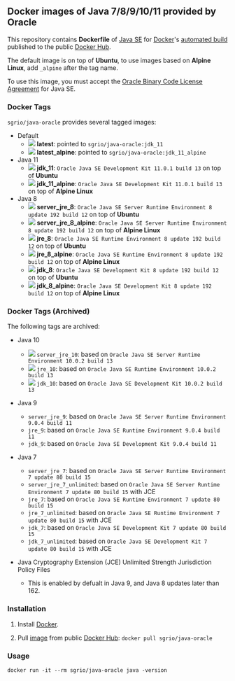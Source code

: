 ## Docker images of Java 7/8/9/10/11 provided by Oracle

This repository contains **Dockerfile** of [Java SE](http://java.oracle.com/) for [Docker](https://www.docker.com/)'s [automated build](https://hub.docker.com/r/sgrio/java-oracle/) published to the public [Docker Hub](https://hub.docker.com/).

The default image is on top of **Ubuntu**, to use images based on **Alpine Linux**, add `_alpine` after the tag name.

To use this image, you must accept the [Oracle Binary Code License Agreement](http://www.oracle.com/technetwork/java/javase/terms/license/index.html) for Java SE.

### Docker Tags

`sgrio/java-oracle` provides several tagged images:

* Default
  * [![](https://images.microbadger.com/badges/image/sgrio/java-oracle.svg)](https://microbadger.com/images/sgrio/java-oracle) **latest**: pointed to `sgrio/java-oracle:jdk_11`
  * [![](https://images.microbadger.com/badges/image/sgrio/java-oracle:latest_alpine.svg)](https://microbadger.com/images/sgrio/java-oracle:latest_alpine) **latest_alpine**: pointed to `sgrio/java-oracle:jdk_11_alpine`
* Java 11
  * [![](https://images.microbadger.com/badges/image/sgrio/java-oracle:jdk_11.svg)](https://microbadger.com/images/sgrio/java-oracle:jdk_11) **jdk_11**: `Oracle Java SE Development Kit 11.0.1 build 13` on top of **Ubuntu**
  * [![](https://images.microbadger.com/badges/image/sgrio/java-oracle:jdk_11_alpine.svg)](https://microbadger.com/images/sgrio/java-oracle:jdk_11_alpine) **jdk_11_alpine**: `Oracle Java SE Development Kit 11.0.1 build 13` on top of **Alpine Linux**
* Java 8
  * [![](https://images.microbadger.com/badges/image/sgrio/java-oracle:server_jre_8.svg)](https://microbadger.com/images/sgrio/java-oracle:server_jre_8) **server_jre_8**: `Oracle Java SE Server Runtime Environment 8 update 192 build 12` on top of **Ubuntu**
  * [![](https://images.microbadger.com/badges/image/sgrio/java-oracle:server_jre_8_alpine.svg)](https://microbadger.com/images/sgrio/java-oracle:server_jre_8_alpine) **server_jre_8_alpine**: `Oracle Java SE Server Runtime Environment 8 update 192 build 12` on top of **Alpine Linux**
  * [![](https://images.microbadger.com/badges/image/sgrio/java-oracle:jre_8.svg)](https://microbadger.com/images/sgrio/java-oracle:jre_8) **jre_8**: `Oracle Java SE Runtime Environment 8 update 192 build 12` on top of **Ubuntu**
  * [![](https://images.microbadger.com/badges/image/sgrio/java-oracle:jre_8_alpine.svg)](https://microbadger.com/images/sgrio/java-oracle:jre_8_alpine) **jre_8_alpine**: `Oracle Java SE Runtime Environment 8 update 192 build 12` on top of **Alpine Linux**
  * [![](https://images.microbadger.com/badges/image/sgrio/java-oracle:jdk_8.svg)](https://microbadger.com/images/sgrio/java-oracle:jdk_8) **jdk_8**: `Oracle Java SE Development Kit 8 update 192 build 12` on top of **Ubuntu**
  * [![](https://images.microbadger.com/badges/image/sgrio/java-oracle:jdk_8_alpine.svg)](https://microbadger.com/images/sgrio/java-oracle:jdk_8_alpine) **jdk_8_alpine**: `Oracle Java SE Development Kit 8 update 192 build 12` on top of **Alpine Linux**

### Docker Tags (Archived)

The following tags are archived:

* Java 10
  * [![](https://images.microbadger.com/badges/image/sgrio/java-oracle:server_jre_10.svg)](https://microbadger.com/images/sgrio/java-oracle:server_jre_10) `server_jre_10`: based on `Oracle Java SE Server Runtime Environment 10.0.2 build 13`
  * [![](https://images.microbadger.com/badges/image/sgrio/java-oracle:jre_10.svg)](https://microbadger.com/images/sgrio/java-oracle:jre_10) `jre_10`: based on `Oracle Java SE Runtime Environment 10.0.2 build 13`
  * [![](https://images.microbadger.com/badges/image/sgrio/java-oracle:jdk_10.svg)](https://microbadger.com/images/sgrio/java-oracle:jdk_10) `jdk_10`: based on `Oracle Java SE Development Kit 10.0.2 build 13`
* Java 9
  * `server_jre_9`: based on `Oracle Java SE Server Runtime Environment 9.0.4 build 11`
  * `jre_9`: based on `Oracle Java SE Runtime Environment 9.0.4 build 11`
  * `jdk_9`: based on `Oracle Java SE Development Kit 9.0.4 build 11`
* Java 7
  * `server_jre_7`: based on `Oracle Java SE Server Runtime Environment 7 update 80 build 15`
  * `server_jre_7_unlimited`: based on `Oracle Java SE Server Runtime Environment 7 update 80 build 15` with JCE
  * `jre_7`: based on `Oracle Java SE Runtime Environment 7 update 80 build 15`
  * `jre_7_unlimited`: based on `Oracle Java SE Runtime Environment 7 update 80 build 15` with JCE
  * `jdk_7`: based on `Oracle Java SE Development Kit 7 update 80 build 15`
  * `jdk_7_unlimited`: based on `Oracle Java SE Development Kit 7 update 80 build 15` with JCE

* Java Cryptography Extension (JCE) Unlimited Strength Jurisdiction Policy Files
  * This is enabled by defualt in Java 9, and Java 8 updates later than 162.

### Installation

1. Install [Docker](https://www.docker.com/).

2. Pull [image](https://hub.docker.com/r/sgrio/java-oracle/) from public [Docker Hub](https://hub.docker.com/): `docker pull sgrio/java-oracle`

### Usage

    docker run -it --rm sgrio/java-oracle java -version


